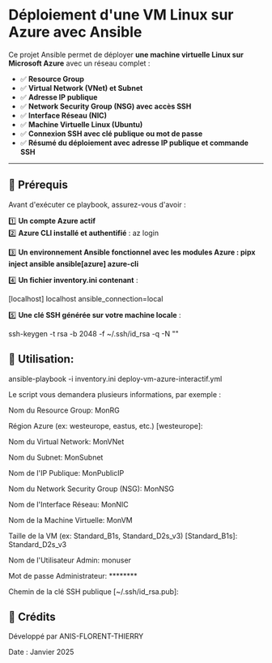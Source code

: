 #  Déploiement d'une VM Linux sur Azure avec Ansible

Ce projet Ansible permet de déployer **une machine virtuelle Linux sur Microsoft Azure** avec un réseau complet :
- ✅ **Resource Group**  
- ✅ **Virtual Network (VNet) et Subnet**  
- ✅ **Adresse IP publique**  
- ✅ **Network Security Group (NSG) avec accès SSH**  
- ✅ **Interface Réseau (NIC)**  
- ✅ **Machine Virtuelle Linux (Ubuntu)**  
- ✅ **Connexion SSH avec clé publique ou mot de passe**  
- ✅ **Résumé du déploiement avec adresse IP publique et commande SSH**  

---

## 📌 **Prérequis**

Avant d'exécuter ce playbook, assurez-vous d'avoir :

1️⃣ **Un compte Azure actif**  
2️⃣ **Azure CLI installé et authentifié** :
   az login

3️⃣ **Un environnement Ansible fonctionnel avec les modules Azure :
pipx inject ansible ansible[azure] azure-cli**

4️⃣ **Un fichier inventory.ini contenant** :

[localhost]
localhost ansible_connection=local

5️⃣ **Une clé SSH générée sur votre machine locale** :

ssh-keygen -t rsa -b 2048 -f ~/.ssh/id_rsa -q -N ""

## 📌 **Utilisation**:
ansible-playbook -i inventory.ini deploy-vm-azure-interactif.yml

Le script vous demandera plusieurs informations, par exemple :

Nom du Resource Group: MonRG

Région Azure (ex: westeurope, eastus, etc.) [westeurope]: 

Nom du Virtual Network: MonVNet

Nom du Subnet: MonSubnet

Nom de l'IP Publique: MonPublicIP

Nom du Network Security Group (NSG): MonNSG

Nom de l'Interface Réseau: MonNIC

Nom de la Machine Virtuelle: MonVM

Taille de la VM (ex: Standard_B1s, Standard_D2s_v3) [Standard_B1s]: Standard_D2s_v3

Nom de l'Utilisateur Admin: monuser

Mot de passe Administrateur: ********

Chemin de la clé SSH publique [~/.ssh/id_rsa.pub]: 


## 📌 **Crédits**

Développé par ANIS-FLORENT-THIERRY

Date : Janvier 2025
